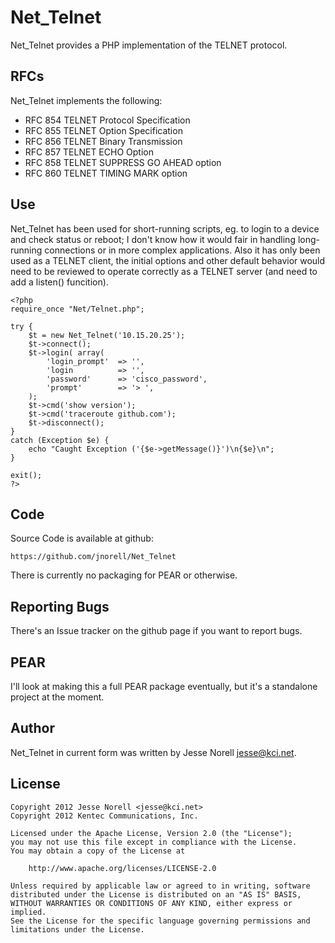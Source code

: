 Net_Telnet
==========

Net_Telnet provides a PHP implementation of the TELNET protocol.

RFCs
----

Net_Telnet implements the following:

* RFC 854  TELNET Protocol Specification
* RFC 855  TELNET Option Specification
* RFC 856  TELNET Binary Transmission
* RFC 857  TELNET ECHO Option
* RFC 858  TELNET SUPPRESS GO AHEAD option
* RFC 860  TELNET TIMING MARK option

Use
---

Net_Telnet has been used for short-running scripts, eg. to login to a device
and check status or reboot; I don't know how it would fair in handling
long-running connections or in more complex applications.  Also it has only
been used as a TELNET client, the initial options and other default behavior
would need to be reviewed to operate correctly as a TELNET server (and need to
add a listen() funcition).

    <?php
    require_once "Net/Telnet.php";

    try {
        $t = new Net_Telnet('10.15.20.25');
        $t->connect();
        $t->login( array(
            'login_prompt'  => '',
            'login          => '',
            'password'      => 'cisco_password',
            'prompt'        => '> ',
        );
        $t->cmd('show version');
        $t->cmd('traceroute github.com');
        $t->disconnect();
    }
    catch (Exception $e) {
        echo "Caught Exception ('{$e->getMessage()}')\n{$e}\n";
    }

    exit();
    ?>

Code
----

Source Code is available at github:

    https://github.com/jnorell/Net_Telnet

There is currently no packaging for PEAR or otherwise.

Reporting Bugs
--------------

There's an Issue tracker on the github page if you want to report bugs.

PEAR
-------

I'll look at making this a full PEAR package eventually,
but it's a standalone project at the moment.

Author
------

Net_Telnet in current form was written by Jesse Norell <jesse@kci.net>.

License
-------

    Copyright 2012 Jesse Norell <jesse@kci.net>
    Copyright 2012 Kentec Communications, Inc.

    Licensed under the Apache License, Version 2.0 (the "License");
    you may not use this file except in compliance with the License.
    You may obtain a copy of the License at

        http://www.apache.org/licenses/LICENSE-2.0

    Unless required by applicable law or agreed to in writing, software
    distributed under the License is distributed on an "AS IS" BASIS,
    WITHOUT WARRANTIES OR CONDITIONS OF ANY KIND, either express or implied.
    See the License for the specific language governing permissions and
    limitations under the License.

